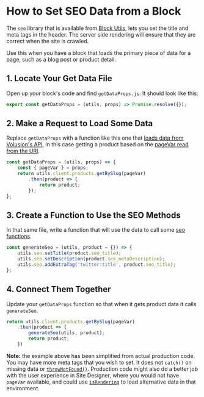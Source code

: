 # How to Set SEO Data from a Block

The `seo` library that is available from [Block Utils](/V2-3519-block-utils/references/block-utils/README.md), lets you set the title and meta tags in the header. The server side rendering will ensure that they are correct when the site is crawled.

Use this when you have a block that loads the primary piece of data for a page, such as a blog post or product detail.

## 1. Locate Your Get Data File

Open up your block's code and find `getDataProps.js`. It should look like this:

```js
export const getDataProps = (utils, props) => Promise.resolve({});
```

## 2. Make a Request to Load Some Data

Replace `getDataProps` with a function like this one that [loads data from Volusion's API](/how-to/data-volusion-api/README.md), in this case getting a product based on the [pageVar read from the URI](/how-to/read-page-uri-parameters-in-blocks/README.md).

```js
const getDataProps = (utils, props) => {
    const { pageVar } = props;
    return utils.client.products.getBySlug(pageVar)
        .then(product => {
            return product;
        });
};
```

## 3. Create a Function to Use the SEO Methods

In that same file, write a function that will use the data to call some [seo functions](/references/block-utils/README.md#seo).

```js
const generateSeo = (utils, product = {}) => {
    utils.seo.setTitle(product.seo_title);
    utils.seo.setDescription(product.seo_metaDescription);
    utils.seo.addExtraTag('twitter:title', product.seo_title);
};
```

## 4. Connect Them Together

Update your `getDataProps` function so that when it gets product data it calls `generateSeo`.

```js
return utils.client.products.getBySlug(pageVar)
    .then(product => {
        generateSeo(utils, product);
        return product;
    })
```

**Note:** the example above has been simplified from actual production code. You may have more meta tags that you wish to set. It does not `catch()` on missing data or [`throwNotFound()`](/references/block-utils/README.md#thrownotfound). Production code might also do a better job with the user experience in Site Designer, where you would not have `pageVar` available, and could use [`isRendering`](/references/block-utils/README.md#isrendering) to load alternative data in that environment.

